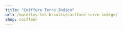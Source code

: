 ```yaml
---
title: "Coiffure Terre Indigo"
url: /marolles-les-braults/coiffure-terre-indigo/
shop: coiffeur
---
```

